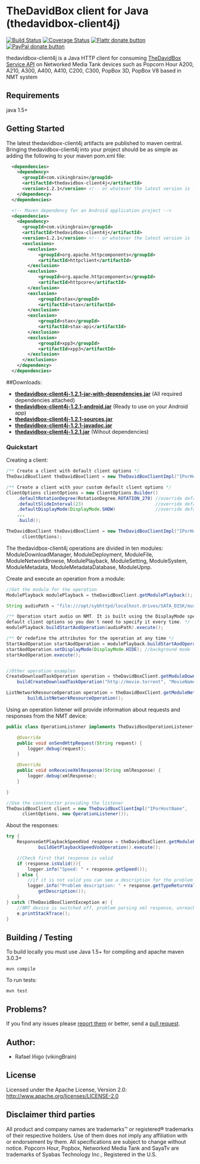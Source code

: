 # TheDavidBox client for Java (thedavidbox-client4j)
[![Build Status](http://travis-ci.org/vikingbrain/thedavidbox-client4j.svg?branch=master)](http://travis-ci.org/vikingbrain/thedavidbox-client4j "Check this project's build status on TravisCI")
[![Coverage Status](https://coveralls.io/repos/vikingbrain/thedavidbox-client4j/badge.png?branch=master)](https://coveralls.io/r/vikingbrain/thedavidbox-client4j?branch=master)
[![Flattr donate button](http://img.shields.io/flattr/donate.png?color=blue)](https://flattr.com/profile/vikingbrain "Donate monthly to this project using Flattr")
[![PayPal donate button](http://img.shields.io/paypal/donate.png?color=blue)](https://www.paypal.com/cgi-bin/webscr?cmd=_s-xclick&hosted_button_id=9UAHFFF7B2BLG "Donate once-off to this project using Paypal")

thedavidbox-client4j is a Java HTTP client for consuming [TheDavidBox Service API](https://developer.cloudmedia.com) on Networked Media Tank devices such as Popcorn Hour A200, A210, A300, A400, A410, C200, C300, PopBox 3D, PopBox V8 based in NMT system

## Requirements

java 1.5+

## Getting Started

The latest thedavidbox-client4j artifacts are published to maven central. Bringing thedavidbox-client4j into your project should be as simple as adding the following to your maven pom.xml file:

```xml
  <dependencies>
    <dependency>
      <groupId>com.vikingbrain</groupId>
      <artifactId>thedavidbox-client4j</artifactId>
      <version>1.2.1</version> <!-- or whatever the latest version is -->
    </dependency>
  </dependencies>
```

```xml
  <!-- Maven dependency for an Android application project -->
  <dependencies>
    <dependency>
      <groupId>com.vikingbrain</groupId>
      <artifactId>thedavidbox-client4j</artifactId>
      <version>1.2.1</version> <!-- or whatever the latest version is -->
      <exclusions>
		<exclusion>
			<groupId>org.apache.httpcomponents</groupId>
			<artifactId>httpclient</artifactId>
		</exclusion>
		<exclusion>
			<groupId>org.apache.httpcomponents</groupId>
			<artifactId>httpcore</artifactId>
		</exclusion>
		<exclusion>
			<groupId>stax</groupId>
			<artifactId>stax</artifactId>
		</exclusion>
		<exclusion>
			<groupId>stax</groupId>
			<artifactId>stax-api</artifactId>
		</exclusion>
		<exclusion>
			<groupId>xpp3</groupId>
			<artifactId>xpp3</artifactId>
		</exclusion>
	  </exclusions>
    </dependency>
  </dependencies>
```

##Downloads:
* **[thedavidbox-client4j-1.2.1-jar-with-dependencies.jar](https://repo1.maven.org/maven2/com/vikingbrain/thedavidbox-client4j/1.2.1/thedavidbox-client4j-1.2.1-jar-with-dependencies.jar)** (All required dependencies attached)
* **[thedavidbox-client4j-1.2.1-android.jar](https://repo1.maven.org/maven2/com/vikingbrain/thedavidbox-client4j/1.2.1/thedavidbox-client4j-1.2.1-android.jar)** (Ready to use on your Android app)
* **[thedavidbox-client4j-1.2.1-sources.jar](https://repo1.maven.org/maven2/com/vikingbrain/thedavidbox-client4j/1.2.1/thedavidbox-client4j-1.2.1-sources.jar)**
* **[thedavidbox-client4j-1.2.1-javadoc.jar](https://repo1.maven.org/maven2/com/vikingbrain/thedavidbox-client4j/1.2.1/thedavidbox-client4j-1.2.1-javadoc.jar)**
* **[thedavidbox-client4j-1.2.1.jar](https://repo1.maven.org/maven2/com/vikingbrain/thedavidbox-client4j/1.2.1/thedavidbox-client4j-1.2.1.jar)** (Wihout dependencies)

### Quickstart

Creating a client:
```java
/** Create a client with default client options */
TheDavidBoxClient theDavidBoxClient = new TheDavidBoxClientImpl("IPorHostName");

/** Create a client with your custom default client options */
ClientOptions clientOptions = new ClientOptions.Builder()
	.defaultRotationDegree(RotationDegree.ROTATION_270)	//override default
	.defaultSlideInterval(23)							//override default
	.defaultDisplayMode(DisplayMode.SHOW)				//override default
	...
	.build();

TheDavidBoxClient theDavidBoxClient = new TheDavidBoxClientImpl("IPorHostName",
      clientOptions);
```

The thedavidbox-client4j operations are divided in ten modules: ModuleDownloadManager, ModuleDeployment, ModuleFile, ModuleNetworkBrowse, ModulePlayback, ModuleSetting, ModuleSystem, ModuleMetadata, ModuleMetadataDatabase, ModuleUpnp.

Create and execute an operation from a module:
```java
//Get the module for the operation
ModulePlayback modulePlayback = theDavidBoxClient.getModulePlayback();

String audioPath = "file:///opt/sybhttpd/localhost.drives/SATA_DISK/music/mock.mp3";

/** Operation start audio on NMT. It is built using the DisplayMode specified in your
default client options so you don't need to specify it every time. */
modulePlayback.buildStartAodOperation(audioPath).execute();

/** Or redefine the attributes for the operation at any time */
StartAodOperation startAodOperation = modulePlayback.buildStartAodOperation(audioPath);
startAodOperation.setDisplayMode(DisplayMode.HIDE); //background mode
startAodOperation.execute();


//Other operation examples
CreateDownloadTaskOperation operation = theDavidBoxClient.getModuleDownloadManager().
    buildCreateDownloadTaskOperation("http://movie.torrent", "MovieName");

ListNetworkResourceOperation operation = theDavidBoxClient.getModuleNetworkBrowse().
		buildListNetworkResourceOperation();
```

Using an operation listener will provide information about requests and responses from the NMT device:
```java
public class OperationListener implements TheDavidboxOperationListener{

	@Override
	public void onSendHttpRequest(String request) {
		logger.debug(request);
	}

	@Override
	public void onReceiveXmlResponse(String xmlResponse) {
		logger.debug(xmlResponse);
	}

}

//Use the constructor providing the listener
TheDavidBoxClient client = new TheDavidBoxClientImpl("IPorHostName",
      clientOptions, new OperationListener());
```

About the responses:
```java
try {
	ResponseGetPlaybackSpeedVod response = theDavidBoxClient.getModulePlayback().
			buildGetPlaybackSpeedVodOperation().execute();

	//Check first that response is valid
	if (response.isValid()){
		logger.info("Speed: " + response.getSpeed());
	} else {
		//if it is not valid you can see a description for the problem
		logger.info("Problem description: " + response.getTypeReturnValue().
            getDescription());
	}
} catch (TheDavidBoxClientException e) {
	//NMT device is switched off, problem parsing xml response, unreachable IP address, etc...
	e.printStackTrace();
}
```

## Building / Testing

To build locally you must use Java 1.5+ for compiling and apache maven 3.0.3+

```
mvn compile
```
To run tests:

```
mvn test
```
## Problems?

If you find any issues please [report them](https://github.com/vikingbrain/thedavidbox-client4j/issues) or better,
send a [pull request](https://github.com/vikingbrain/thedavidbox-client4j/pulls).

## Author:
* Rafael Iñigo (vikingBrain)

## License

Licensed under the Apache License, Version 2.0: http://www.apache.org/licenses/LICENSE-2.0

## Disclaimer third parties

All product and company names are trademarks™ or registered® trademarks of their respective holders. Use of them does not imply any affiliation with or endorsement by them.
All specifications are subject to change without notice.
Popcorn Hour, Popbox, Networked Media Tank and SayaTv are trademarks of Syabas Technology Inc., Registered in the U.S.

